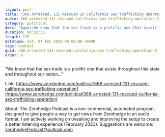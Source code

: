 ```yaml
---
layout: post
title: "368 Arrested, 131 Rescued In California Sex Trafficking Operation"
audio: 368-arrested-131-rescued-california-sex-trafficking-operation-2
category: political
desc: "&quot;We know that the sex trade is a prolific one that exists throughout this state and throughout our nation...&quot;"
duration: 00:02:55
length: 175
datetime: Sat, 04 Feb 2023 00:00:00 +0000
tags: podcast
guid: 368-arrested-131-rescued-california-sex-trafficking-operation-0
order: 0
---
```

&quot;We know that the sex trade is a prolific one that exists throughout this state and throughout our nation...&quot;

Link: [https://www.zerohedge.com/political/368-arrested-131-rescued-california-sex-trafficking-operation](https://www.zerohedge.com/political/368-arrested-131-rescued-california-sex-trafficking-operation)

About: The Zerohedge Podcast is a non-commercial, automated program, designed to give people a way to get news from Zerohedge in an audio format.  I am actively working on tweaking and improving the setup to create a better listening experience (February 2023).  Suggestions are welcome: [zerohedgePodcast@outlook.com](mailto:zerohedgePodcast@outlook.com)